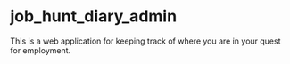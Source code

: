 # job_hunt_diary_admin
This is a web application for keeping track of where you are in your quest for employment.
